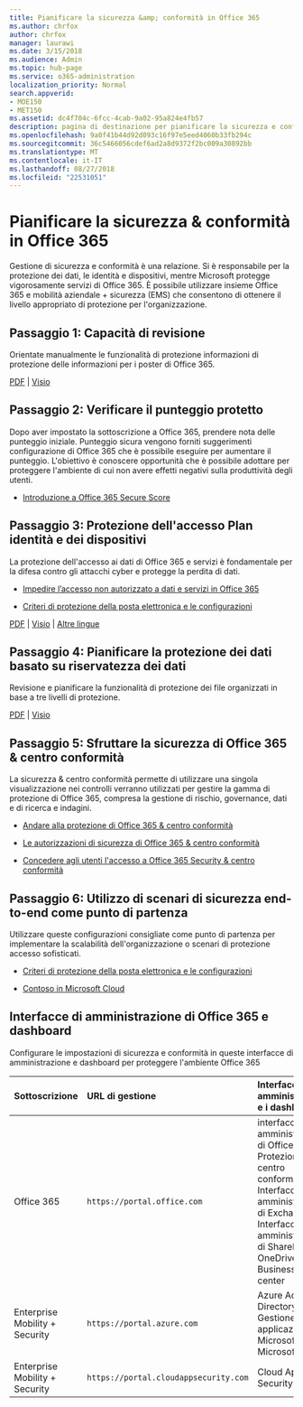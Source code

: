 ```yaml
---
title: Pianificare la sicurezza &amp; conformità in Office 365
ms.author: chrfox
author: chrfox
manager: laurawi
ms.date: 3/15/2018
ms.audience: Admin
ms.topic: hub-page
ms.service: o365-administration
localization_priority: Normal
search.appverid:
- MOE150
- MET150
ms.assetid: dc4f704c-6fcc-4cab-9a02-95a824e4fb57
description: pagina di destinazione per pianificare la sicurezza e conformità
ms.openlocfilehash: 9a0f41b44d92d093c16f97e5eed4060b33fb294c
ms.sourcegitcommit: 36c5466056cdef6ad2a8d9372f2bc009a30892bb
ms.translationtype: MT
ms.contentlocale: it-IT
ms.lasthandoff: 08/27/2018
ms.locfileid: "22531051"
---
```

# <a name="plan-for-security-amp-compliance-in-office-365"></a>Pianificare la sicurezza &amp; conformità in Office 365

Gestione di sicurezza e conformità è una relazione. Si è responsabile per la protezione dei dati, le identità e dispositivi, mentre Microsoft protegge vigorosamente servizi di Office 365. È possibile utilizzare insieme Office 365 e mobilità aziendale + sicurezza (EMS) che consentono di ottenere il livello appropriato di protezione per l'organizzazione.
  
## <a name="step-1-review-capabilities"></a>Passaggio 1: Capacità di revisione

Orientate manualmente le funzionalità di protezione informazioni di protezione delle informazioni per i poster di Office 365. 
  
[PDF](https://download.microsoft.com/download/2/3/D/23D91386-8349-4F7A-9470-FD5AED861F16/MSFT_cloud_architecture_informationprotection.pdf) | [Visio](https://download.microsoft.com/download/2/3/D/23D91386-8349-4F7A-9470-FD5AED861F16/MSFT_cloud_architecture_informationprotection.vsd)
  
## <a name="step-2-check-your-secure-score"></a>Passaggio 2: Verificare il punteggio protetto

Dopo aver impostato la sottoscrizione a Office 365, prendere nota delle punteggio iniziale. Punteggio sicura vengono forniti suggerimenti configurazione di Office 365 che è possibile eseguire per aumentare il punteggio. L'obiettivo è conoscere opportunità che è possibile adottare per proteggere l'ambiente di cui non avere effetti negativi sulla produttività degli utenti.
  
- [Introduzione a Office 365 Secure Score](office-365-secure-score.md)
    
## <a name="step-3-plan-access-protection-for-identity-and-devices"></a>Passaggio 3: Protezione dell'accesso Plan identità e dei dispositivi

La protezione dell'accesso ai dati di Office 365 e servizi è fondamentale per la difesa contro gli attacchi cyber e protegge la perdita di dati.
  
- [Impedire l’accesso non autorizzato a dati e servizi in Office 365](protect-access-to-data-and-services.md)
    
- [Criteri di protezione della posta elettronica e le configurazioni](https://docs.microsoft.com/microsoft-365/enterprise/secure-email-recommended-policies)
    
[PDF](https://go.microsoft.com/fwlink/p/?linkid=841656) | [Visio](https://go.microsoft.com/fwlink/p/?linkid=841657) | [Altre lingue](https://www.microsoft.com/download/details.aspx?id=55032)
  
## <a name="step-4-plan-data-protection-based-on-data-sensitivity"></a>Passaggio 4: Pianificare la protezione dei dati basato su riservatezza dei dati

Revisione e pianificare la funzionalità di protezione dei file organizzati in base a tre livelli di protezione.
  
[PDF](http://download.microsoft.com/download/7/8/9/789645A5-BD10-4541-BC33-F8D1EFF5E911/MSFT_cloud_architecture_O365%20file%20protection.pdf) | [Visio](http://download.microsoft.com/download/7/8/9/789645A5-BD10-4541-BC33-F8D1EFF5E911/MSFT_cloud_architecture_O365%20file%20protection.vsdx)
  
## <a name="step-5-leverage-the-office-365-security-amp-compliance-center"></a>Passaggio 5: Sfruttare la sicurezza di Office 365 &amp; centro conformità

La sicurezza &amp; centro conformità permette di utilizzare una singola visualizzazione nei controlli verranno utilizzati per gestire la gamma di protezione di Office 365, compresa la gestione di rischio, governance, dati e di ricerca e indagini. 
  
- [Andare alla protezione di Office 365 &amp; centro conformità](go-to-the-securitycompliance-center.md)
    
- [Le autorizzazioni di sicurezza di Office 365 &amp; centro conformità](permissions-in-the-security-and-compliance-center.md)
    
- [Concedere agli utenti l'accesso a Office 365 Security &amp; centro conformità](grant-access-to-the-security-and-compliance-center.md)
    
## <a name="step-6-use-end-to-end-security-scenarios-as-starting-points"></a>Passaggio 6: Utilizzo di scenari di sicurezza end-to-end come punto di partenza

Utilizzare queste configurazioni consigliate come punto di partenza per implementare la scalabilità dell'organizzazione o scenari di protezione accesso sofisticati.
  
- [Criteri di protezione della posta elettronica e le configurazioni](https://docs.microsoft.com/microsoft-365/enterprise/secure-email-recommended-policies)
    
- [Contoso in Microsoft Cloud](http://aka.ms/cloudarchcontoso)
    
## <a name="office-365-admin-centers-and-dashboards"></a>Interfacce di amministrazione di Office 365 e dashboard

Configurare le impostazioni di sicurezza e conformità in queste interfacce di amministrazione e dashboard per proteggere l'ambiente Office 365
  
|**Sottoscrizione**|**URL di gestione**|**Interfacce di amministrazione e i dashboard**|
|:-----|:-----|:-----|
|Office 365  <br/> |`https://portal.office.com`  <br/> | interfaccia di amministrazione di Office 365  <br/>  Protezione &amp; centro conformità  <br/>  Interfaccia di amministrazione di Exchange  <br/>  Interfaccia di amministrazione di SharePoint e OneDrive for Business admin center  <br/> |
|Enterprise Mobility + Security  <br/> |`https://portal.azure.com`  <br/> | Azure Active Directory  <br/>  Gestione di applicazioni Microsoft Mobile  <br/>  Microsoft Intune  <br/> |
|Enterprise Mobility + Security  <br/> |`https://portal.cloudappsecurity.com`  <br/> | Cloud App Security  <br/> |
   

